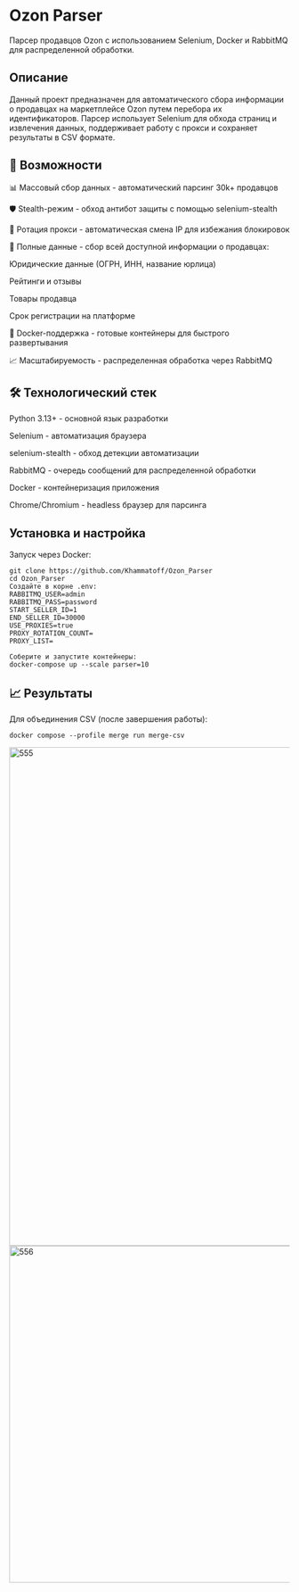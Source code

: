 # Ozon Parser

Парсер продавцов Ozon с использованием Selenium, Docker и RabbitMQ для распределенной обработки.


## Описание
Данный проект предназначен для автоматического сбора информации о продавцах на маркетплейсе Ozon путем перебора их идентификаторов. Парсер использует Selenium для обхода страниц и извлечения данных, поддерживает работу с прокси и сохраняет результаты в CSV формате.

## 🚀 Возможности
📊 Массовый сбор данных - автоматический парсинг 30k+ продавцов

🛡️ Stealth-режим - обход антибот защиты с помощью selenium-stealth

🔁 Ротация прокси - автоматическая смена IP для избежания блокировок

💾 Полные данные - сбор всей доступной информации о продавцах:

Юридические данные (ОГРН, ИНН, название юрлица)

Рейтинги и отзывы

Товары продавца

Срок регистрации на платформе

🐳 Docker-поддержка - готовые контейнеры для быстрого развертывания

📈 Масштабируемость - распределенная обработка через RabbitMQ

## 🛠 Технологический стек
Python 3.13+ - основной язык разработки

Selenium - автоматизация браузера

selenium-stealth - обход детекции автоматизации

RabbitMQ - очередь сообщений для распределенной обработки

Docker - контейнеризация приложения

Chrome/Chromium - headless браузер для парсинга
## Установка и настройка
Запуск через Docker:

```    
git clone https://github.com/Khammatoff/Ozon_Parser
cd Ozon_Parser
Создайте в корне .env:
RABBITMQ_USER=admin
RABBITMQ_PASS=password
START_SELLER_ID=1
END_SELLER_ID=30000
USE_PROXIES=true
PROXY_ROTATION_COUNT=
PROXY_LIST=

Соберите и запустите контейнеры:
docker-compose up --scale parser=10
```

## 📈 Результаты
Для объединения CSV (после завершения работы):

```docker compose --profile merge run merge-csv```

<img width="1281" height="894" alt="555" src="https://github.com/user-attachments/assets/75226213-25c3-49c7-98e8-7abd7bdcc2bc" />

<img width="1235" height="604" alt="556" src="https://github.com/user-attachments/assets/10c13800-4774-41f4-a6e0-8bc2e51974b7" />


